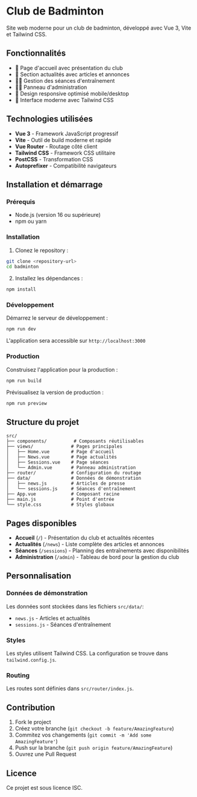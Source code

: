 # Club de Badminton

Site web moderne pour un club de badminton, développé avec Vue 3, Vite et Tailwind CSS.

## Fonctionnalités

- 🏸 Page d'accueil avec présentation du club
- 📰 Section actualités avec articles et annonces
- 🏃‍♂️ Gestion des séances d'entraînement
- 👨‍💼 Panneau d'administration
- 📱 Design responsive optimisé mobile/desktop
- 🎨 Interface moderne avec Tailwind CSS

## Technologies utilisées

- **Vue 3** - Framework JavaScript progressif
- **Vite** - Outil de build moderne et rapide
- **Vue Router** - Routage côté client
- **Tailwind CSS** - Framework CSS utilitaire
- **PostCSS** - Transformation CSS
- **Autoprefixer** - Compatibilité navigateurs

## Installation et démarrage

### Prérequis

- Node.js (version 16 ou supérieure)
- npm ou yarn

### Installation

1. Clonez le repository :
```bash
git clone <repository-url>
cd badminton
```

2. Installez les dépendances :
```bash
npm install
```

### Développement

Démarrez le serveur de développement :
```bash
npm run dev
```

L'application sera accessible sur `http://localhost:3000`

### Production

Construisez l'application pour la production :
```bash
npm run build
```

Prévisualisez la version de production :
```bash
npm run preview
```

## Structure du projet

```
src/
├── components/          # Composants réutilisables
├── views/              # Pages principales
│   ├── Home.vue        # Page d'accueil
│   ├── News.vue        # Page actualités
│   ├── Sessions.vue    # Page séances
│   └── Admin.vue       # Panneau administration
├── router/             # Configuration du routage
├── data/               # Données de démonstration
│   ├── news.js         # Articles de presse
│   └── sessions.js     # Séances d'entraînement
├── App.vue             # Composant racine
├── main.js             # Point d'entrée
└── style.css           # Styles globaux
```

## Pages disponibles

- **Accueil** (`/`) - Présentation du club et actualités récentes
- **Actualités** (`/news`) - Liste complète des articles et annonces
- **Séances** (`/sessions`) - Planning des entraînements avec disponibilités
- **Administration** (`/admin`) - Tableau de bord pour la gestion du club

## Personnalisation

### Données de démonstration

Les données sont stockées dans les fichiers `src/data/`:
- `news.js` - Articles et actualités
- `sessions.js` - Séances d'entraînement

### Styles

Les styles utilisent Tailwind CSS. La configuration se trouve dans `tailwind.config.js`.

### Routing

Les routes sont définies dans `src/router/index.js`.

## Contribution

1. Fork le project
2. Créez votre branche (`git checkout -b feature/AmazingFeature`)
3. Commitez vos changements (`git commit -m 'Add some AmazingFeature'`)
4. Push sur la branche (`git push origin feature/AmazingFeature`)
5. Ouvrez une Pull Request

## Licence

Ce projet est sous licence ISC.